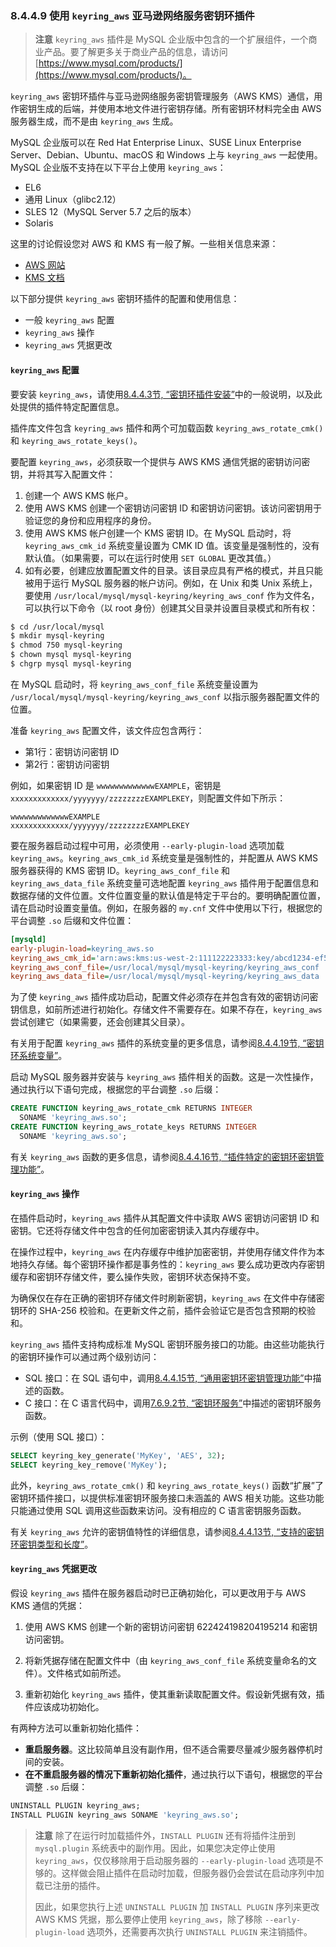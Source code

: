 ### 8.4.4.9 使用 `keyring_aws` 亚马逊网络服务密钥环插件

> **注意**
> `keyring_aws` 插件是 MySQL 企业版中包含的一个扩展组件，一个商业产品。要了解更多关于商业产品的信息，请访问 [https://www.mysql.com/products/](https://www.mysql.com/products/)。

`keyring_aws` 密钥环插件与亚马逊网络服务密钥管理服务（AWS KMS）通信，用作密钥生成的后端，并使用本地文件进行密钥存储。所有密钥环材料完全由 AWS 服务器生成，而不是由 `keyring_aws` 生成。

MySQL 企业版可以在 Red Hat Enterprise Linux、SUSE Linux Enterprise Server、Debian、Ubuntu、macOS 和 Windows 上与 `keyring_aws` 一起使用。MySQL 企业版不支持在以下平台上使用 `keyring_aws`：

- EL6
- 通用 Linux（glibc2.12）
- SLES 12（MySQL Server 5.7 之后的版本）
- Solaris

这里的讨论假设您对 AWS 和 KMS 有一般了解。一些相关信息来源：

- [AWS 网站](https://aws.amazon.com/)
- [KMS 文档](https://aws.amazon.com/kms/)

以下部分提供 `keyring_aws` 密钥环插件的配置和使用信息：

- 一般 `keyring_aws` 配置
- `keyring_aws` 操作
- `keyring_aws` 凭据更改

#### `keyring_aws` 配置

要安装 `keyring_aws`，请使用[8.4.4.3节, “密钥环插件安装”](#8.4.4.3)中的一般说明，以及此处提供的插件特定配置信息。

插件库文件包含 `keyring_aws` 插件和两个可加载函数 `keyring_aws_rotate_cmk()` 和 `keyring_aws_rotate_keys()`。

要配置 `keyring_aws`，必须获取一个提供与 AWS KMS 通信凭据的密钥访问密钥，并将其写入配置文件：

1. 创建一个 AWS KMS 帐户。
2. 使用 AWS KMS 创建一个密钥访问密钥 ID 和密钥访问密钥。该访问密钥用于验证您的身份和应用程序的身份。
3. 使用 AWS KMS 帐户创建一个 KMS 密钥 ID。在 MySQL 启动时，将 `keyring_aws_cmk_id` 系统变量设置为 CMK ID 值。该变量是强制性的，没有默认值。（如果需要，可以在运行时使用 `SET GLOBAL` 更改其值。）
4. 如有必要，创建应放置配置文件的目录。该目录应具有严格的模式，并且只能被用于运行 MySQL 服务器的帐户访问。例如，在 Unix 和类 Unix 系统上，要使用 `/usr/local/mysql/mysql-keyring/keyring_aws_conf` 作为文件名，可以执行以下命令（以 root 身份）创建其父目录并设置目录模式和所有权：

```sh
$ cd /usr/local/mysql
$ mkdir mysql-keyring
$ chmod 750 mysql-keyring
$ chown mysql mysql-keyring
$ chgrp mysql mysql-keyring
```

在 MySQL 启动时，将 `keyring_aws_conf_file` 系统变量设置为 `/usr/local/mysql/mysql-keyring/keyring_aws_conf` 以指示服务器配置文件的位置。

准备 `keyring_aws` 配置文件，该文件应包含两行：

- 第1行：密钥访问密钥 ID
- 第2行：密钥访问密钥

例如，如果密钥 ID 是 `wwwwwwwwwwwwwEXAMPLE`，密钥是 `xxxxxxxxxxxxx/yyyyyyy/zzzzzzzzEXAMPLEKEY`，则配置文件如下所示：

```plaintext
wwwwwwwwwwwwwEXAMPLE
xxxxxxxxxxxxx/yyyyyyy/zzzzzzzzEXAMPLEKEY
```

要在服务器启动过程中可用，必须使用 `--early-plugin-load` 选项加载 `keyring_aws`。`keyring_aws_cmk_id` 系统变量是强制性的，并配置从 AWS KMS 服务器获得的 KMS 密钥 ID。`keyring_aws_conf_file` 和 `keyring_aws_data_file` 系统变量可选地配置 `keyring_aws` 插件用于配置信息和数据存储的文件位置。文件位置变量的默认值是特定于平台的。要明确配置位置，请在启动时设置变量值。例如，在服务器的 `my.cnf` 文件中使用以下行，根据您的平台调整 `.so` 后缀和文件位置：

```ini
[mysqld]
early-plugin-load=keyring_aws.so
keyring_aws_cmk_id='arn:aws:kms:us-west-2:111122223333:key/abcd1234-ef56-ab12-cd34-ef56abcd1234'
keyring_aws_conf_file=/usr/local/mysql/mysql-keyring/keyring_aws_conf
keyring_aws_data_file=/usr/local/mysql/mysql-keyring/keyring_aws_data
```

为了使 `keyring_aws` 插件成功启动，配置文件必须存在并包含有效的密钥访问密钥信息，如前所述进行初始化。存储文件不需要存在。如果不存在，`keyring_aws` 尝试创建它（如果需要，还会创建其父目录）。

有关用于配置 `keyring_aws` 插件的系统变量的更多信息，请参阅[8.4.4.19节, “密钥环系统变量”](#8.4.4.19)。

启动 MySQL 服务器并安装与 `keyring_aws` 插件相关的函数。这是一次性操作，通过执行以下语句完成，根据您的平台调整 `.so` 后缀：

```sql
CREATE FUNCTION keyring_aws_rotate_cmk RETURNS INTEGER
  SONAME 'keyring_aws.so';
CREATE FUNCTION keyring_aws_rotate_keys RETURNS INTEGER
  SONAME 'keyring_aws.so';
```

有关 `keyring_aws` 函数的更多信息，请参阅[8.4.4.16节, “插件特定的密钥环密钥管理功能”](#8.4.4.16)。

#### `keyring_aws` 操作

在插件启动时，`keyring_aws` 插件从其配置文件中读取 AWS 密钥访问密钥 ID 和密钥。它还将存储文件中包含的任何加密密钥读入其内存缓存中。

在操作过程中，`keyring_aws` 在内存缓存中维护加密密钥，并使用存储文件作为本地持久存储。每个密钥环操作都是事务性的：`keyring_aws` 要么成功更改内存密钥缓存和密钥环存储文件，要么操作失败，密钥环状态保持不变。

为确保仅在存在正确的密钥环存储文件时刷新密钥，`keyring_aws` 在文件中存储密钥环的 SHA-256 校验和。在更新文件之前，插件会验证它是否包含预期的校验和。

`keyring_aws` 插件支持构成标准 MySQL 密钥环服务接口的功能。由这些功能执行的密钥环操作可以通过两个级别访问：

- SQL 接口：在 SQL 语句中，调用[8.4.4.15节, “通用密钥环密钥管理功能”](#8.4.4.15)中描述的函数。
- C 接口：在 C 语言代码中，调用[7.6.9.2节, “密钥环服务”](#7.6.9.2)中描述的密钥环服务函数。

示例（使用 SQL 接口）：

```sql
SELECT keyring_key_generate('MyKey', 'AES', 32);
SELECT keyring_key_remove('MyKey');
```

此外，`keyring_aws_rotate_cmk()` 和 `keyring_aws_rotate_keys()` 函数“扩展”了密钥环插件接口，以提供标准密钥环服务接口未涵盖的 AWS 相关功能。这些功能只能通过使用 SQL 调用这些函数来访问。没有相应的 C 语言密钥服务函数。

有关 `keyring_aws` 允许的密钥值特性的详细信息，请参阅[8.4.4.13节, “支持的密钥环密钥类型和长度”](#8.4.4.13)。

#### `keyring_aws` 凭据更改

假设 `keyring_aws` 插件在服务器启动时已正确初始化，可以更改用于与 AWS KMS 通信的凭据：

1. 使用 AWS KMS 创建一个新的密钥访问密钥 622424198204195214 和密钥访问密钥。
2. 将新凭据存储在配置文件中（由 `keyring_aws_conf_file` 系统变量命名的文件）。文件格式如前所述。

3. 重新初始化 `keyring_aws` 插件，使其重新读取配置文件。假设新凭据有效，插件应该成功初始化。

有两种方法可以重新初始化插件：

- **重启服务器**。这比较简单且没有副作用，但不适合需要尽量减少服务器停机时间的安装。
- **在不重启服务器的情况下重新初始化插件**，通过执行以下语句，根据您的平台调整 `.so` 后缀：

```sql
UNINSTALL PLUGIN keyring_aws;
INSTALL PLUGIN keyring_aws SONAME 'keyring_aws.so';
```

> **注意**
> 除了在运行时加载插件外，`INSTALL PLUGIN` 还有将插件注册到 `mysql.plugin` 系统表中的副作用。因此，如果您决定停止使用 `keyring_aws`，仅仅移除用于启动服务器的 `--early-plugin-load` 选项是不够的。这样做会阻止插件在启动时加载，但服务器仍会尝试在启动序列中加载已注册的插件。
>
> 因此，如果您执行上述 `UNINSTALL PLUGIN` 加 `INSTALL PLUGIN` 序列来更改 AWS KMS 凭据，那么要停止使用 `keyring_aws`，除了移除 `--early-plugin-load` 选项外，还需要再次执行 `UNINSTALL PLUGIN` 来注销插件。